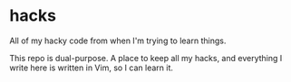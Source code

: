 hacks
=====

All of my hacky code from when I'm trying to learn things.

This repo is dual-purpose. A place to keep all my hacks, and everything I write here is written in Vim, so I can learn it.
